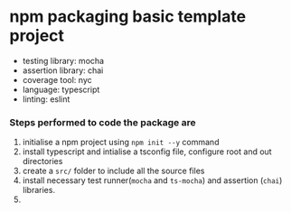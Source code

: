 # npm packaging basic template project

- testing library: mocha
- assertion library: chai
- coverage tool: nyc
- language: typescript
- linting: eslint


### Steps performed to code the package are

1. initialise a npm project using `npm init --y` command
2. install typescript and intialise a tsconfig file, configure root and out directories
3. create a `src/` folder to include all the source files
4. install necessary test runner(`mocha` and `ts-mocha`) and assertion (`chai`) libraries.
5. 